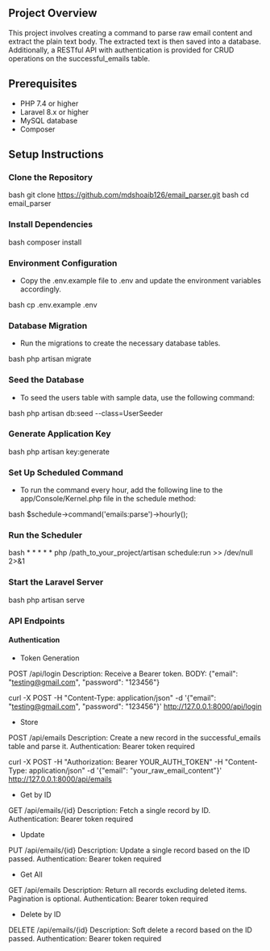 ## Project Overview


This project involves creating a command to parse raw email content and extract the plain text body. The extracted text is then saved into a database. Additionally, a RESTful API with authentication is provided for CRUD operations on the successful_emails table.
 

## Prerequisites

- PHP 7.4 or higher
- Laravel 8.x or higher
- MySQL database
- Composer 

## Setup Instructions 

### Clone the Repository

bash git clone https://github.com/mdshoaib126/email_parser.git
bash cd email_parser

### Install Dependencies

bash composer install
 
### Environment Configuration

- Copy the .env.example file to .env and update the environment variables accordingly.

bash cp .env.example .env

### Database Migration
- Run the migrations to create the necessary database tables.

bash php artisan migrate


### Seed the Database

- To seed the users table with sample data, use the following command:

bash php artisan db:seed --class=UserSeeder

### Generate Application Key

bash php artisan key:generate

### Set Up Scheduled Command

- To run the command every hour, add the following line to the app/Console/Kernel.php file in the schedule method:

bash $schedule->command('emails:parse')->hourly();

### Run the Scheduler

bash * * * * * php /path_to_your_project/artisan schedule:run >> /dev/null 2>&1

### Start the Laravel Server

bash php artisan serve

### API Endpoints

#### Authentication
- Token Generation

POST /api/login
Description: Receive a Bearer token.
BODY: {"email": "testing@gmail.com", "password": "123456"}

curl -X POST -H "Content-Type: application/json" -d '{"email": "testing@gmail.com", "password": "123456"}' http://127.0.0.1:8000/api/login

- Store

POST /api/emails
Description: Create a new record in the successful_emails table and parse it.
Authentication: Bearer token required

curl -X POST -H "Authorization: Bearer YOUR_AUTH_TOKEN" -H "Content-Type: application/json" -d '{"email": "your_raw_email_content"}' http://127.0.0.1:8000/api/emails

- Get by ID

GET /api/emails/{id}
Description: Fetch a single record by ID.
Authentication: Bearer token required

- Update

PUT /api/emails/{id}
Description: Update a single record based on the ID passed.
Authentication: Bearer token required

- Get All

GET /api/emails
Description: Return all records excluding deleted items. Pagination is optional.
Authentication: Bearer token required

- Delete by ID

DELETE /api/emails/{id}
Description: Soft delete a record based on the ID passed.
Authentication: Bearer token required

